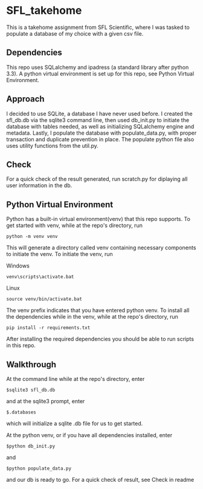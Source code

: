 # SFL_takehome

This is a takehome assignment from SFL Scientific, where I was tasked to populate a database of my choice with a given csv file.

## Dependencies

This repo uses SQLalchemy and ipadress (a standard library after python 3.3). A python virtual environment is set up for this repo, see Python Virtual Environment.

## Approach

I decided to use SQLite, a database I have never used before. I created the sfl_db.db via the sqlite3 command line, then used db_init.py to initiate the database with tables needed, as well as initializing SQLalchemy engine and metadata. Lastly, I populate the database with populate_data.py, with proper transaction and duplicate prevention in place. The populate python file also uses utility functions from the util.py.

## Check

For a quick check of the result generated, run scratch.py for diplaying all user information in the db.

## Python Virtual Environment

Python has a built-in virtual environment(venv) that this repo supports. To get started with venv, while at the repo's directory, run
```
python -m venv venv
```

This will generate a directory called venv containing necessary components to initiate the venv. To initiate the venv, run

Windows

```
venv\scripts\activate.bat
```
Linux

```
source venv/bin/activate.bat
```

The venv prefix indicates that you have entered python venv. To install all the dependencies while in the venv, while at the repo's directory, run

```
pip install -r requirements.txt
```

After installing the required dependencies you should be able to run scripts in this repo.

## Walkthrough

At the command line while at the repo's directory, enter

```
$sqlite3 sfl_db.db 
```
and at the sqlite3 prompt, enter

```
$.databases
```

which will initialize a sqlite .db file for us to get started.

At the python venv, or if you have all dependencies installed, enter

```
$python db_init.py
```

and 

```
$python populate_data.py
```

and our db is ready to go. For a quick check of result, see Check in readme